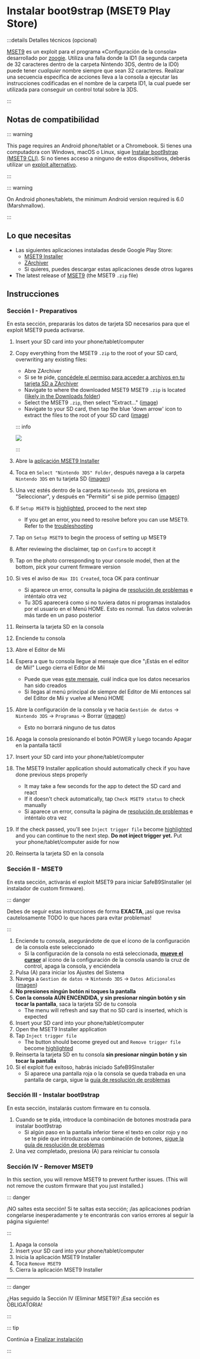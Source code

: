 # Instalar boot9strap (MSET9 Play Store)

:::details Detalles técnicos (opcional)

[MSET9](https://github.com/zoogie/MSET9) es un exploit para el programa «Configuración de la consola» desarrollado por [zoogie](https://github.com/zoogie). Utiliza una falla donde la ID1 (la segunda carpeta de 32 caracteres dentro de la carpeta Nintendo 3DS, dentro de la ID0) puede tener _cualquier_ nombre siempre que sean 32 caracteres. Realizar una secuencia específica de acciones lleva a la consola a ejecutar las instrucciones codificadas en el nombre de la carpeta ID1, la cual puede ser utilizada para conseguir un control total sobre la 3DS.

:::

## Notas de compatibilidad

::: warning

This page requires an Android phone/tablet or a Chromebook. Si tienes una computadora con Windows, macOS o Linux, sigue [Instalar boot9strap (MSET9 CLI)](installing-boot9strap-\(mset9-cli\)). Si no tienes acceso a ninguno de estos dispositivos, deberás utilizar un [exploit alternativo](https://wiki.hacks.guide/wiki/3DS:Alternate_Exploits).

:::

::: warning

On Android phones/tablets, the minimum Android version required is 6.0 (Marshmallow).

:::

## Lo que necesitas

- Las siguientes aplicaciones instaladas desde Google Play Store:
    - [MSET9 Installer](https://play.google.com/store/apps/details?id=moe.saru.homebrew.console3ds.mset9_installer_android)
    - [ZArchiver](https://play.google.com/store/apps/details?id=ru.zdevs.zarchiver)
    - Si quieres, puedes descargar estas aplicaciones desde otros lugares
- The latest release of [MSET9](https://github.com/hacks-guide/MSET9/releases/latest) (the MSET9 `.zip` file)

## Instrucciones

### Sección I - Preparativos

En esta sección, prepararás los datos de tarjeta SD necesarios para que el exploit MSET9 pueda activarse.

1. Insert your SD card into your phone/tablet/computer

2. Copy everything from the MSET9 `.zip` to the root of your SD card, overwriting any existing files:

    - Abre ZArchiver
    - Si se te pide, [concédele el permiso para acceder a archivos en tu tarjeta SD a ZArchiver](/images/screenshots/mset9/zarchiver-allow.png)
    - Navigate to where the downloaded MSET9 MSET9 `.zip` is located ([likely in the Downloads folder](/images/screenshots/mset9/zarchiver-zip-location.png))
    - Select the MSET9 `.zip`, then select "Extract..." ([image](/images/screenshots/mset9/zarchiver-extract-1.png))
    - Navigate to your SD card, then tap the blue 'down arrow' icon to extract the files to the root of your SD card ([image](/images/screenshots/mset9/zarchiver-extract-2.png))

    ::: info

    ![](/images/screenshots/mset9/mset9-root-layout-android.png)

    :::

3. Abre la [aplicación MSET9 Installer](/images/screenshots/mset9/mset9-setup-android.png)

4. Toca en `Select "Nintendo 3DS" Folder`, después navega a la carpeta `Nintendo 3DS` en tu tarjeta SD ([imagen](/images/screenshots/mset9/select-mset9-folder-1.png))

5. Una vez estés dentro de la carpeta `Nintendo 3DS`, presiona en "Seleccionar", y después en "Permitir" si se pide permiso ([imagen](/images/screenshots/mset9/select-mset9-folder-2.png))

6. If `Setup MSET9` is [highlighted](/images/screenshots/mset9/setup-mset9-highlighted.png), proceed to the next step
    - If you get an error, you need to resolve before you can use MSET9. Refer to the [troubleshooting](troubleshooting-mset9)

7. Tap on `Setup MSET9` to begin the process of setting up MSET9

8. After reviewing the disclaimer, tap on `Confirm` to accept it

9. Tap on the photo corresponding to your console model, then at the bottom, pick your current firmware version

10. Si ves el aviso de `Hax ID1 Created`, toca OK para continuar
    - Si aparece un error, consulta la página de [resolución de problemas](troubleshooting-mset9) e inténtalo otra vez
    - Tu 3DS aparecerá como si no tuviera datos ni programas instalados por el usuario en el Menú HOME. Esto es normal. Tus datos volverán más tarde en un paso posterior

11. Reinserta la tarjeta SD en la consola

12. Enciende tu consola

13. Abre el Editor de Mii

14. Espera a que tu consola llegue al mensaje que dice "¡Estás en el editor de Mii!" Luego cierra el Editor de Mii
    - Puede que veas [este mensaje](/images/screenshots/mset9/mii-extdata.png), cuál indica que los datos necesarios han sido creados
    - Si llegas al menú principal de siempre del Editor de Mii entonces sal del Editor de Mii y vuelve al Menú HOME

15. Abre la configuración de la consola y ve hacia `Gestión de datos` -> `Nintendo 3DS` -> `Programas` -> Borrar ([imagen](/images/screenshots/database-reset.jpg))
    - Esto no borrará ninguno de tus datos

16. Apaga la consola presionando el botón POWER y luego tocando Apagar en la pantalla táctil

17. Insert your SD card into your phone/tablet/computer

18. The MSET9 Installer application should automatically check if you have done previous steps properly
    - It may take a few seconds for the app to detect the SD card and react
    - If it doesn't check automatically, tap `Check MSET9 status` to check manually
    - Si aparece un error, consulta la página de [resolución de problemas](troubleshooting-mset9) e inténtalo otra vez

19. If the check passed, you'll see `Inject trigger file` become [highlighted](/images/screenshots/mset9/inject-trigger-highlighted.png) and you can continue to the next step. **Do not inject trigger yet.** Put your phone/tablet/computer aside for now

20. Reinserta la tarjeta SD en la consola

### Sección II - MSET9

En esta sección, activarás el exploit MSET9 para iniciar SafeB9SInstaller (el instalador de custom firmware).

::: danger

Debes de seguir estas instrucciones de forma **EXACTA**, ¡así que revisa cautelosamente TODO lo que haces para evitar problemas!

:::

1. Enciende tu consola, asegurándote de que el ícono de la configuración de la consola este seleccionado
    - Si la configuración de la consola no está seleccionada, **[mueve el cursor](/images/screenshots/mset9/hover-settings.png)** al ícono de la configuración de la consola usando la cruz de control, apaga la consola, y enciéndela
2. Pulsa (A) para iniciar los Ajustes del Sistema
3. Navega a `Gestion de datos` -> `Nintendo 3DS` -> `Datos Adicionales` ([imagen](/images/screenshots/mset9/settings-extdata.png))
4. **No presiones ningún botón ni toques la pantalla**
5. **Con la consola AÚN ENCENDIDA, y sin presionar ningún botón y sin tocar la pantalla**, saca la tarjeta SD de tu consola
    - The menu will refresh and say that no SD card is inserted, which is expected
6. Insert your SD card into your phone/tablet/computer
7. Open the MSET9 Installer application
8. Tap `Inject trigger file`
    - The button should become greyed out and `Remove trigger file` become [highlighted](/images/screenshots/mset9/remove-trigger-highlighted.png)
9. Reinserta la tarjeta SD en tu consola **sin presionar ningún botón y sin tocar la pantalla**
10. Si el exploit fue exitoso, habrás iniciado SafeB9SInstaller
    - Si aparece una pantalla roja o la consola se queda trabada en una pantalla de carga, sigue la [guía de resolución de problemas](troubleshooting-mset9)

### Sección III - Instalar boot9strap

En esta sección, instalarás custom firmware en tu consola.

1. Cuando se te pida, introduce la combinación de botones mostrada para instalar boot9strap
    - Si algún paso en la pantalla inferior tiene el texto en color rojo y no se te pide que introduzcas una combinación de botones, [sigue la guía de resolución de problemas](troubleshooting-mset9)
2. Una vez completado, presiona (A) para reiniciar tu consola

<!--@include: ./_include/configure-luma3ds.md -->

### Sección IV - Remover MSET9

In this section, you will remove MSET9 to prevent further issues. (This will not remove the custom firmware that you just installed.)

::: danger

¡NO saltes esta sección! Si te saltas esta sección; ¡las aplicaciones podrían congelarse inesperadamente y te encontrarás con varios errores al seguir la página siguiente!

:::

1. Apaga la consola
2. Insert your SD card into your phone/tablet/computer
3. Inicia la aplicación MSET9 Installer
4. Toca `Remove MSET9`
5. Cierra la aplicación MSET9 Installer

<!--@include: ./_include/luma3ds-installed-note.md -->

___

::: danger

¿Has seguido la Sección IV (Eliminar MSET9)? ¡Esa sección es OBLIGATORIA!

:::

::: tip

Continúa a [Finalizar instalación](finalizing-setup)

:::
